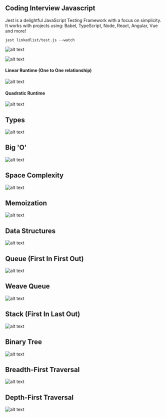 ## Coding Interview Javascript

Jest is a delightful JavaScript Testing Framework with a focus on simplicity.
It works with projects using: Babel, TypeScript, Node, React, Angular, Vue and more!

```
jest linkedlist/test.js --watch
```

![alt text](https://i.imgur.com/kAN6gIA.png)

![alt text](https://i.imgur.com/c87H5Rb.png)

#### Linear Runtime (One to One relationship)
![alt text](https://i.imgur.com/nm1TemU.png)

#### Quadratic Runtime
![alt text](https://i.imgur.com/okcyMXW.png)

## Types
![alt text](https://i.imgur.com/y1m3E0x.png)

## Big 'O'
![alt text](https://i.imgur.com/3nURDjh.png)

## Space Complexity
![alt text](https://i.imgur.com/tEkM6AK.png)

## Memoization
![alt text](https://i.imgur.com/l70MZzi.png)

## Data Structures
![alt text](https://i.imgur.com/c6wwZrw.png)

## Queue (First In First Out)
![alt text](https://i.imgur.com/OvaW53z.png)

## Weave Queue
![alt text](https://i.imgur.com/ntjsRe3.png)

## Stack (First In Last Out)
![alt text](https://i.imgur.com/BAtzeaT.png)

## Binary Tree
![alt text](https://i.imgur.com/gmywy8B.png)

## Breadth-First Traversal
![alt text](https://i.imgur.com/5kimtX9.png)

## Depth-First Traversal
![alt text](https://i.imgur.com/mzlWiu6.png)